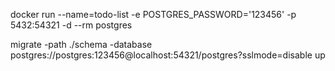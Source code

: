 docker run --name=todo-list -e POSTGRES_PASSWORD='123456' -p 5432:54321 -d --rm postgres

migrate -path ./schema -database postgres://postgres:123456@localhost:54321/postgres?sslmode=disable up